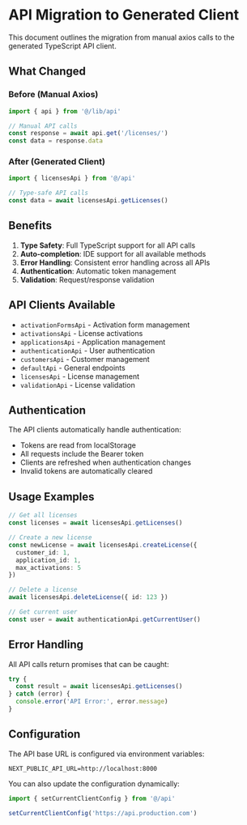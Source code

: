 # API Migration to Generated Client

This document outlines the migration from manual axios calls to the generated TypeScript API client.

## What Changed

### Before (Manual Axios)
```typescript
import { api } from '@/lib/api'

// Manual API calls
const response = await api.get('/licenses/')
const data = response.data
```

### After (Generated Client)
```typescript
import { licensesApi } from '@/api'

// Type-safe API calls
const data = await licensesApi.getLicenses()
```

## Benefits

1. **Type Safety**: Full TypeScript support for all API calls
2. **Auto-completion**: IDE support for all available methods
3. **Error Handling**: Consistent error handling across all APIs
4. **Authentication**: Automatic token management
5. **Validation**: Request/response validation

## API Clients Available

- `activationFormsApi` - Activation form management
- `activationsApi` - License activations
- `applicationsApi` - Application management
- `authenticationApi` - User authentication
- `customersApi` - Customer management
- `defaultApi` - General endpoints
- `licensesApi` - License management
- `validationApi` - License validation

## Authentication

The API clients automatically handle authentication:

- Tokens are read from localStorage
- All requests include the Bearer token
- Clients are refreshed when authentication changes
- Invalid tokens are automatically cleared

## Usage Examples

```typescript
// Get all licenses
const licenses = await licensesApi.getLicenses()

// Create a new license
const newLicense = await licensesApi.createLicense({
  customer_id: 1,
  application_id: 1,
  max_activations: 5
})

// Delete a license
await licensesApi.deleteLicense({ id: 123 })

// Get current user
const user = await authenticationApi.getCurrentUser()
```

## Error Handling

All API calls return promises that can be caught:

```typescript
try {
  const result = await licensesApi.getLicenses()
} catch (error) {
  console.error('API Error:', error.message)
}
```

## Configuration

The API base URL is configured via environment variables:

```env
NEXT_PUBLIC_API_URL=http://localhost:8000
```

You can also update the configuration dynamically:

```typescript
import { setCurrentClientConfig } from '@/api'

setCurrentClientConfig('https://api.production.com')
```
